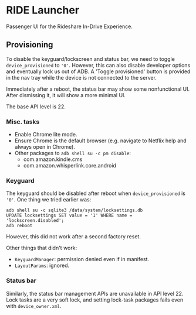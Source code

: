 # RIDE Launcher

Passenger UI for the Rideshare In-Drive Experience.

## Provisioning

To disable the keyguard/lockscreen and status bar, we need to toggle `device_provisioned` to `'0'`. However, this can also disable developer options and eventually lock us out of ADB. A 'Toggle provisioned' button is provided in the nav tray while the device is not connected to the server.

Immediately after a reboot, the status bar may show some nonfunctional UI. After dismissing it, it will show a more minimal UI.

The base API level is 22.

### Misc. tasks

* Enable Chrome lite mode.
* Ensure Chrome is the default browser (e.g. navigate to Netflix help and always open in Chrome).
* Other packages to `adb shell su -c pm disable`:
  * com.amazon.kindle.cms
  * com.amazon.whisperlink.core.android

### Keyguard

The keyguard should be disabled after reboot when `device_provisioned` is `'0'`. One thing we tried earlier was:

```shell
adb shell su -c sqlite3 /data/system/locksettings.db
UPDATE locksettings SET value = '1' WHERE name = 'lockscreen.disabled';
adb reboot
```

However, this did not work after a second factory reset.

Other things that didn't work:
* `KeyguardManager`: permission denied even if in manifest.
* `LayoutParams`: ignored.

### Status bar

Similarly, the status bar management APIs are unavailable in API level 22. Lock tasks are a very soft lock, and setting lock-task packages fails even with `device_owner.xml`.
